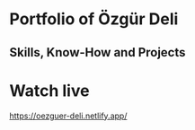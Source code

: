 # Portfolio of Özgür Deli

## Skills, Know-How and Projects

# Watch live

https://oezguer-deli.netlify.app/
